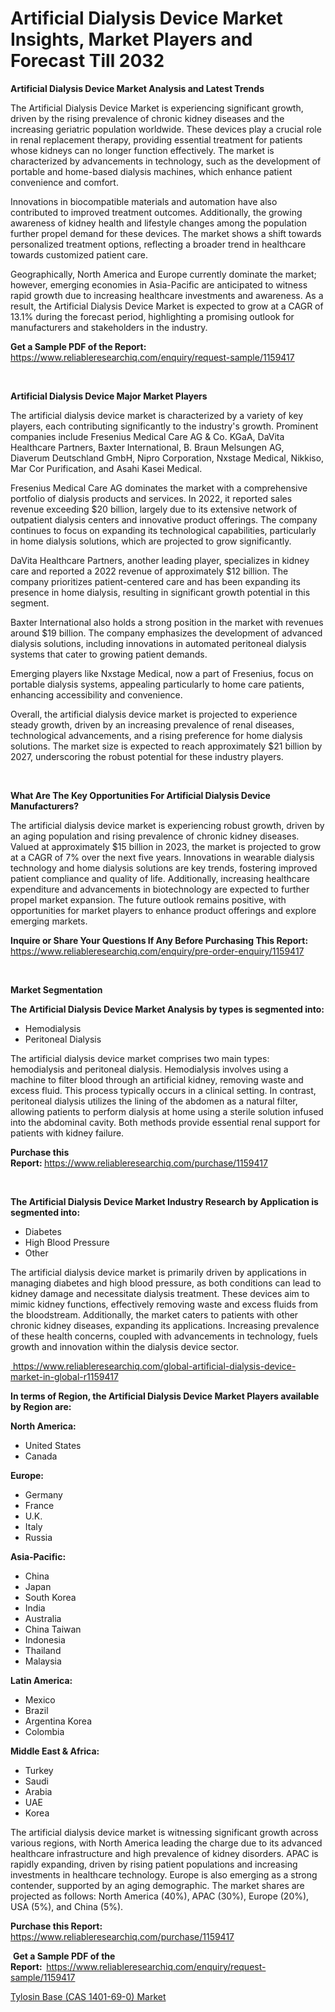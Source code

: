 <p><h1>Artificial Dialysis Device Market Insights, Market Players and Forecast Till 2032</h1></p><p><strong>Artificial Dialysis Device Market Analysis and Latest Trends</strong></p>
<p><p>The Artificial Dialysis Device Market is experiencing significant growth, driven by the rising prevalence of chronic kidney diseases and the increasing geriatric population worldwide. These devices play a crucial role in renal replacement therapy, providing essential treatment for patients whose kidneys can no longer function effectively. The market is characterized by advancements in technology, such as the development of portable and home-based dialysis machines, which enhance patient convenience and comfort.</p><p>Innovations in biocompatible materials and automation have also contributed to improved treatment outcomes. Additionally, the growing awareness of kidney health and lifestyle changes among the population further propel demand for these devices. The market shows a shift towards personalized treatment options, reflecting a broader trend in healthcare towards customized patient care.</p><p>Geographically, North America and Europe currently dominate the market; however, emerging economies in Asia-Pacific are anticipated to witness rapid growth due to increasing healthcare investments and awareness. As a result, the Artificial Dialysis Device Market is expected to grow at a CAGR of 13.1% during the forecast period, highlighting a promising outlook for manufacturers and stakeholders in the industry.</p></p>
<p><strong>Get a Sample PDF of the Report:&nbsp;</strong> <a href="https://www.reliableresearchiq.com/enquiry/request-sample/1159417?utm_campaign=3106&utm_medium=2&utm_source=Github&utm_content=ia&utm_term=22032025&utm_id=artificial-dialysis-device">https://www.reliableresearchiq.com/enquiry/request-sample/1159417</a></p>
<p>&nbsp;</p>
<p><strong>Artificial Dialysis Device Major Market Players</strong></p>
<p><p>The artificial dialysis device market is characterized by a variety of key players, each contributing significantly to the industry's growth. Prominent companies include Fresenius Medical Care AG & Co. KGaA, DaVita Healthcare Partners, Baxter International, B. Braun Melsungen AG, Diaverum Deutschland GmbH, Nipro Corporation, Nxstage Medical, Nikkiso, Mar Cor Purification, and Asahi Kasei Medical.</p><p>Fresenius Medical Care AG dominates the market with a comprehensive portfolio of dialysis products and services. In 2022, it reported sales revenue exceeding $20 billion, largely due to its extensive network of outpatient dialysis centers and innovative product offerings. The company continues to focus on expanding its technological capabilities, particularly in home dialysis solutions, which are projected to grow significantly.</p><p>DaVita Healthcare Partners, another leading player, specializes in kidney care and reported a 2022 revenue of approximately $12 billion. The company prioritizes patient-centered care and has been expanding its presence in home dialysis, resulting in significant growth potential in this segment.</p><p>Baxter International also holds a strong position in the market with revenues around $19 billion. The company emphasizes the development of advanced dialysis solutions, including innovations in automated peritoneal dialysis systems that cater to growing patient demands.</p><p>Emerging players like Nxstage Medical, now a part of Fresenius, focus on portable dialysis systems, appealing particularly to home care patients, enhancing accessibility and convenience. </p><p>Overall, the artificial dialysis device market is projected to experience steady growth, driven by an increasing prevalence of renal diseases, technological advancements, and a rising preference for home dialysis solutions. The market size is expected to reach approximately $21 billion by 2027, underscoring the robust potential for these industry players.</p></p>
<p>&nbsp;</p>
<p><strong>What Are The Key Opportunities For Artificial Dialysis Device Manufacturers?</strong></p>
<p><p>The artificial dialysis device market is experiencing robust growth, driven by an aging population and rising prevalence of chronic kidney diseases. Valued at approximately $15 billion in 2023, the market is projected to grow at a CAGR of 7% over the next five years. Innovations in wearable dialysis technology and home dialysis solutions are key trends, fostering improved patient compliance and quality of life. Additionally, increasing healthcare expenditure and advancements in biotechnology are expected to further propel market expansion. The future outlook remains positive, with opportunities for market players to enhance product offerings and explore emerging markets.</p></p>
<p><strong>Inquire or Share Your Questions If Any Before Purchasing This Report:</strong> <a href="https://www.reliableresearchiq.com/enquiry/pre-order-enquiry/1159417?utm_campaign=3106&utm_medium=2&utm_source=Github&utm_content=ia&utm_term=22032025&utm_id=artificial-dialysis-device">https://www.reliableresearchiq.com/enquiry/pre-order-enquiry/1159417</a></p>
<p>&nbsp;</p>
<p><strong>Market Segmentation</strong></p>
<p><strong>The Artificial Dialysis Device Market Analysis by types is segmented into:</strong></p>
<p><ul><li>Hemodialysis</li><li>Peritoneal Dialysis</li></ul></p>
<p><p>The artificial dialysis device market comprises two main types: hemodialysis and peritoneal dialysis. Hemodialysis involves using a machine to filter blood through an artificial kidney, removing waste and excess fluid. This process typically occurs in a clinical setting. In contrast, peritoneal dialysis utilizes the lining of the abdomen as a natural filter, allowing patients to perform dialysis at home using a sterile solution infused into the abdominal cavity. Both methods provide essential renal support for patients with kidney failure.</p></p>
<p><strong>Purchase this Report:&nbsp;</strong><a href="https://www.reliableresearchiq.com/purchase/1159417?utm_campaign=3106&utm_medium=2&utm_source=Github&utm_content=ia&utm_term=22032025&utm_id=artificial-dialysis-device">https://www.reliableresearchiq.com/purchase/1159417</a></p>
<p>&nbsp;</p>
<p><strong>The Artificial Dialysis Device Market Industry Research by Application is segmented into:</strong></p>
<p><ul><li>Diabetes</li><li>High Blood Pressure</li><li>Other</li></ul></p>
<p><p>The artificial dialysis device market is primarily driven by applications in managing diabetes and high blood pressure, as both conditions can lead to kidney damage and necessitate dialysis treatment. These devices aim to mimic kidney functions, effectively removing waste and excess fluids from the bloodstream. Additionally, the market caters to patients with other chronic kidney diseases, expanding its applications. Increasing prevalence of these health concerns, coupled with advancements in technology, fuels growth and innovation within the dialysis device sector.</p></p>
<p><a href="https://www.reliableresearchiq.com/global-artificial-dialysis-device-market-in-global-r1159417?utm_campaign=3106&utm_medium=2&utm_source=Github&utm_content=ia&utm_term=22032025&utm_id=artificial-dialysis-device">&nbsp;https://www.reliableresearchiq.com/global-artificial-dialysis-device-market-in-global-r1159417</a></p>
<p><strong>In terms of Region, the Artificial Dialysis Device Market Players available by Region are:</strong></p>
<p>
    <p> <strong> North America: </strong>
        <ul>
            <li>United States</li>
            <li>Canada</li>
        </ul>
        </p> 
    <p> <strong> Europe: </strong>
        <ul>
            <li>Germany</li>
            <li>France</li>
            <li>U.K.</li>
            <li>Italy</li>
            <li>Russia</li>
        </ul>
        </p> 
    <p> <strong> Asia-Pacific: </strong>
        <ul>
            <li>China</li>
            <li>Japan</li>
            <li>South Korea</li>
            <li>India</li>
            <li>Australia</li>
            <li>China Taiwan</li>
            <li>Indonesia</li>
            <li>Thailand</li>
            <li>Malaysia</li>
        </ul>
        </p> 
    <p> <strong> Latin America: </strong>
        <ul>
            <li>Mexico</li>
            <li>Brazil</li>
            <li>Argentina Korea</li>
            <li>Colombia</li>
        </ul>
        </p> 
    <p> <strong> Middle East & Africa: </strong>
        <ul>
            <li>Turkey</li>
            <li>Saudi</li>
            <li>Arabia</li>
            <li>UAE</li>
            <li>Korea</li>
        </ul>
    </p>
    </p>
<p><p>The artificial dialysis device market is witnessing significant growth across various regions, with North America leading the charge due to its advanced healthcare infrastructure and high prevalence of kidney disorders. APAC is rapidly expanding, driven by rising patient populations and increasing investments in healthcare technology. Europe is also emerging as a strong contender, supported by an aging demographic. The market shares are projected as follows: North America (40%), APAC (30%), Europe (20%), USA (5%), and China (5%).</p></p>
<p><strong>Purchase this Report: </strong><a href="https://www.reliableresearchiq.com/purchase/1159417?utm_campaign=3106&utm_medium=2&utm_source=Github&utm_content=ia&utm_term=22032025&utm_id=artificial-dialysis-device">https://www.reliableresearchiq.com/purchase/1159417</a></p>
<p>&nbsp;<strong>Get a Sample PDF of the Report:&nbsp;&nbsp;</strong><a href="https://www.reliableresearchiq.com/enquiry/request-sample/1159417?utm_campaign=3106&utm_medium=2&utm_source=Github&utm_content=ia&utm_term=22032025&utm_id=artificial-dialysis-device">https://www.reliableresearchiq.com/enquiry/request-sample/1159417</a></p>
<p><strong></strong></p>
<p><p><a href="https://github.com/duscarajlha/Market-Research-Report-List-1/blob/main/tylosin-base-cas-1401-69-0-market.md?utm_campaign=3106&utm_medium=2&utm_source=Github&utm_content=ia&utm_term=22032025&utm_id=artificial-dialysis-device">Tylosin Base (CAS 1401-69-0) Market</a></p></p>